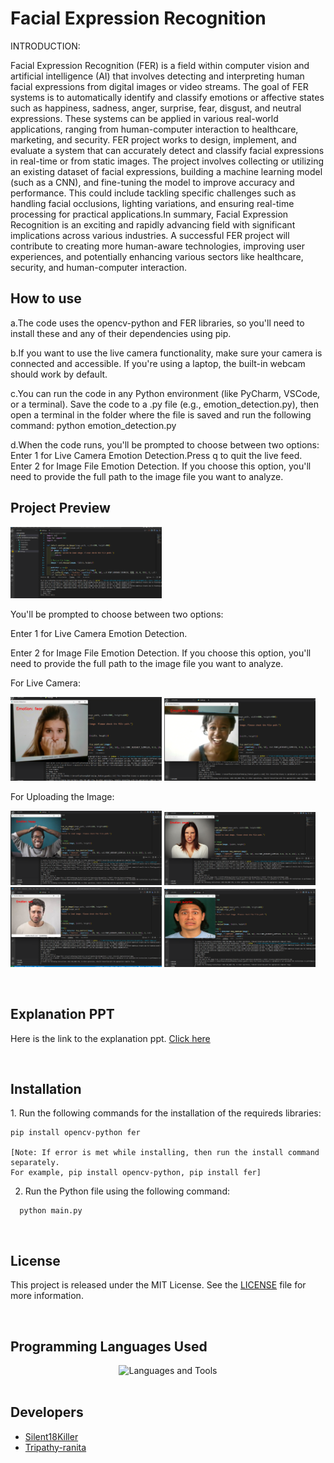 # Facial Expression Recognition
<p>INTRODUCTION:</p>
Facial Expression Recognition (FER) is a field within computer vision and artificial intelligence (AI) that involves detecting and interpreting human facial expressions from digital images or video streams. The goal of FER systems is to automatically identify and classify emotions or affective states such as happiness, sadness, anger, surprise, fear, disgust, and neutral expressions. These systems can be applied in various real-world applications, ranging from human-computer interaction to healthcare, marketing, and security. FER project works to design, implement, and evaluate a system that can accurately detect and classify facial expressions in real-time or from static images. The project involves collecting or utilizing an existing dataset of facial expressions, building a machine learning model (such as a CNN), and fine-tuning the model to improve accuracy and performance. This could include tackling specific challenges such as handling facial occlusions, lighting variations, and ensuring real-time processing for practical applications.In summary, Facial Expression Recognition is an exciting and rapidly advancing field with significant implications across various industries. A successful FER project will contribute to creating more human-aware technologies, improving user experiences, and potentially enhancing various sectors like healthcare, security, and human-computer interaction.
<h2>How to use</h2>
<p>a.The code uses the opencv-python and FER libraries, so you'll need to install these and any of their dependencies using pip.</p>
<p>b.If you want to use the live camera functionality, make sure your camera is connected and accessible. If you're using a laptop, the built-in webcam should work by default.</p>
<p>c.You can run the code in any Python environment (like PyCharm, VSCode, or a terminal). Save the code to a .py file (e.g., emotion_detection.py), then open a terminal in the folder where the file is saved and run the following command: python emotion_detection.py</p>
<p>d.When the code runs, you'll be prompted to choose between two options:
Enter 1 for Live Camera Emotion Detection.Press q to quit the live feed.
Enter 2 for Image File Emotion Detection. If you choose this option, you'll need to provide the full path to the image file you want to analyze.</p>

<h2>Project Preview</h2>
<p><img src="https://github.com/Silent18Killer/Face-Emotion-Recognition/blob/main/Preview/Normal%20Window.png" alt="normal-window" width="48%"/>
<p>You'll be prompted to choose between two options:</p>
<p>Enter 1 for Live Camera Emotion Detection.</p>
<p>Enter 2 for Image File Emotion Detection. If you choose this option, you'll need to provide the full path to the image file you want to analyze.
<p>For Live Camera:</p>
<p><img src="https://github.com/Silent18Killer/Face-Emotion-Recognition/blob/main/Preview/fear-1.png" alt="fear-1" width="48%"/>
<img src="https://github.com/Silent18Killer/Face-Emotion-Recognition/blob/main/Preview/happy-1.png" alt="happy-1" width="48%"/>
<p>For Uploading the Image:</p>
<img src="https://github.com/Silent18Killer/Face-Emotion-Recognition/blob/main/Preview/happy-2.png" alt="happy-2" width="48%"/>
<img src="https://github.com/Silent18Killer/Face-Emotion-Recognition/blob/main/Preview/angry-2.png" alt="angry-2" width="48%"/>
<img src="https://github.com/Silent18Killer/Face-Emotion-Recognition/blob/main/Preview/sad-2.png" alt="sad-2" width="48%"/>
<img src="https://github.com/Silent18Killer/Face-Emotion-Recognition/blob/main/Preview/surprise-2.png" alt="surprise-2" width="48%"/></p>
<br/>

<h2>Explanation PPT</h2>
<p>Here is the link to the explanation ppt. <a href="">Click here</a></p>
</br>

<h2>Installation</h2>
1. Run the following commands for the installation of the requireds libraries:

```
pip install opencv-python fer

[Note: If error is met while installing, then run the install command separately.
For example, pip install opencv-python, pip install fer]
```

2. Run the Python file using the following command:

```
  python main.py
```
</br>

<h2>License</h2>
<p>This project is released under the MIT License. See the <a href="https://github.com/Silent18Killer/Face-Emotion-Recognition/blob/main/LICENSE">LICENSE</a> file for more information.</p>
</br>

<h2>Programming Languages Used</h2>
<div align="center">
  <img aligh="center" src="https://skillicons.dev/icons?i=python,opencv" alt="Languages and Tools">
</div>
</br>

<h2>Developers</h2>
<ul>
  <li><a href="https://github.com/Silent18Killer">Silent18Killer</a></li>
  <li><a href="https://github.com/RanitaTripathy">Tripathy-ranita</a></li>
</ul>

